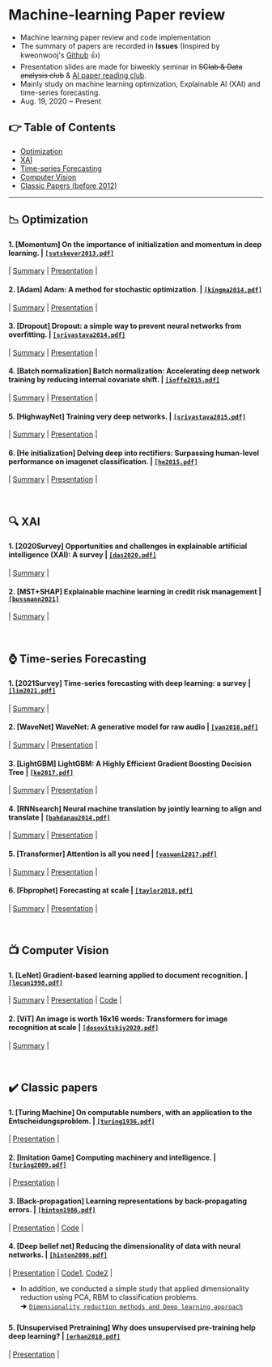 # Machine-learning Paper review
- Machine learning paper review and code implementation
- The summary of papers are recorded in **Issues** (Inspired by kweonwooj's [Github](https://github.com/kweonwooj/papers/issues) :thumbsup:)
- Presentation slides are made for biweekly seminar in ~~SClab & Data analysis club~~ & [AI paper reading club](https://dirt-energy-845.notion.site/AI-8cf628b189774b4b9e05efaf84b20033).
- Mainly study on machine learning optimization, Explainable AI (XAI) and time-series forecasting.
- Aug. 19, 2020 ~ Present


## 👉 Table of Contents
- [Optimization](#chart_with_downwards_trend-optimization)
- [XAI](#mag-XAI)
- [Time-series Forecasting](#watch-Time-series-Forecasting)
- [Computer Vision](#tv-computer-vision)
- [Classic Papers (before 2012)](#heavy_check_mark-classic-papers)
-----------------------
## :chart_with_downwards_trend: Optimization
#### 1. [Momentum] On the importance of initialization and momentum in deep learning. | [`[sutskever2013.pdf]`](http://proceedings.mlr.press/v28/sutskever13.pdf)
| [Summary](https://github.com/OH-Seoyoung/Machine-learning_Paper_review/issues/1) | [Presentation](https://github.com/OH-Seoyoung/Machine-learning_Paper_review/blob/master/Optimization/1_Initialization_and_Momentum/20210813_Initialization_and_Momentum.pdf) |

#### 2. [Adam] Adam: A method for stochastic optimization. | [`[kingma2014.pdf]`](https://arxiv.org/pdf/1412.6980.pdf)
| [Summary](https://github.com/OH-Seoyoung/Machine-learning_Paper_review/issues/2) | [Presentation](https://github.com/OH-Seoyoung/Machine-learning_Paper_review/blob/master/Optimization/2_ADAM/20210826_Adaptive_moment_estimation.pdf) |

#### 3. [Dropout] Dropout: a simple way to prevent neural networks from overfitting. | [`[srivastava2014.pdf]`](https://www.jmlr.org/papers/volume15/srivastava14a/srivastava14a.pdf?utm_campaign=buffer&utm_content=buffer79b43&utm_medium=social&utm_source=twitter.com)
| [Summary](https://github.com/OH-Seoyoung/Machine-learning_Paper_review/issues/3) | [Presentation](https://github.com/OH-Seoyoung/Machine-learning_Paper_review/blob/master/Optimization/3_Dropout/20210907_Dropout.pdf) |   

#### 4. [Batch normalization] Batch normalization: Accelerating deep network training by reducing internal covariate shift. | [`[ioffe2015.pdf]`](https://arxiv.org/pdf/1502.03167.pdf)
| [Summary](https://github.com/OH-Seoyoung/Machine-learning_Paper_review/issues/4) | [Presentation](https://github.com/OH-Seoyoung/Machine-learning_Paper_review/blob/master/Optimization/4_Batch_normalization/20211005_Batch_normalization.pdf) |  

#### 5. [HighwayNet] Training very deep networks. | [`[srivastava2015.pdf]`](https://arxiv.org/pdf/1507.06228.pdf)
| [Summary](https://github.com/OH-Seoyoung/Machine-learning_Paper_review/issues/5) | [Presentation](https://github.com/OH-Seoyoung/Machine-learning_Paper_review/blob/master/Optimization/5_HighwayNet/20211019_HighwayNet_Training_very_deep_networks.pdf) |

#### 6. [He initialization] Delving deep into rectifiers: Surpassing human-level performance on imagenet classification. | [`[he2015.pdf]`](https://arxiv.org/pdf/1502.01852.pdf)
| [Summary](https://github.com/OH-Seoyoung/Machine-learning_Paper_review/issues/6) | [Presentation](https://github.com/OH-Seoyoung/Machine-learning_Paper_review/blob/master/Optimization/6_He_initialization/20211102_He_initialization.pdf) |  

<a href='#table-of-contents'></a>
<br/>
  
## :mag: XAI
#### 1. [2020Survey] Opportunities and challenges in explainable artificial intelligence (XAI): A survey | [`[das2020.pdf]`](https://arxiv.org/pdf/2006.11371.pdf)
| [Summary](https://github.com/OH-Seoyoung/Machine-learning_Paper_review/issues/8) |  

#### 2. [MST+SHAP] Explainable machine learning in credit risk management | [`[bussmann2021]`](http://text2fa.ir/wp-content/uploads/Text2fa.ir-Explainable-Machine-Learning-in-Credit.pdf)
| [Summary](https://github.com/standing-o/Machine-learning_Paper_review/issues/16) |

<a href='#table-of-contents'></a>
<br/>


## :watch: Time-series Forecasting
#### 1. [2021Survey] Time-series forecasting with deep learning: a survey | [`[lim2021.pdf]`](https://arxiv.org/pdf/2004.13408.pdf)
| [Summary](https://github.com/OH-Seoyoung/Machine-learning_Paper_review/issues/9) |

#### 2. [WaveNet] WaveNet: A generative model for raw audio | [`[van2016.pdf]`](https://arxiv.org/abs/1609.03499)
| [Summary](https://github.com/OH-Seoyoung/Machine-learning_Paper_review/issues/10) | [Presentation](https://github.com/OH-Seoyoung/Machine-learning_Paper_review/blob/master/Time-series_forecasting/20220303_Wavenet.pdf) |

#### 3. [LightGBM] LightGBM: A Highly Efficient Gradient Boosting Decision Tree | [`[ke2017.pdf]`](https://proceedings.neurips.cc/paper/2017/file/6449f44a102fde848669bdd9eb6b76fa-Paper.pdf)
| [Summary](https://github.com/OH-Seoyoung/Machine-learning_Paper_review/issues/11) | [Presentation](https://github.com/OH-Seoyoung/Machine-learning_Paper_review/blob/master/Time-series_forecasting/20220331_LightGBM.pdf) |

#### 4. [RNNsearch] Neural machine translation by jointly learning to align and translate | [`[bahdanau2014.pdf]`](https://arxiv.org/pdf/1409.0473.pdf)
| [Summary](https://github.com/standing-o/Machine-learning_Paper_review/issues/12) | [Presentation](https://github.com/standing-o/Machine-learning_Paper_review/blob/master/Time-series_forecasting/20220504_RNNsearch.pdf) |

#### 5. [Transformer] Attention is all you need | [`[vaswani2017.pdf]`](https://arxiv.org/abs/1706.03762)  
| [Summary](https://github.com/standing-o/Machine-learning_Paper_review/issues/13) | [Presentation](https://github.com/standing-o/Machine-learning_Paper_review/blob/master/Time-series_forecasting/20220526_Transformer.pdf) |

#### 6. [Fbprophet] Forecasting at scale | [`[taylor2018.pdf]`](https://peerj.com/preprints/3190.pdf)  
| [Summary](https://github.com/standing-o/Machine-learning_Paper_review/issues/14) | [Presentation](https://github.com/standing-o/Machine-learning_Paper_review/blob/master/Time-series_forecasting/20220706_fbprophet.pdf) |

<a href='#table-of-contents'></a>
<br/>

## :tv: Computer Vision
#### 1. [LeNet] Gradient-based learning applied to document recognition. | [`[lecun1998.pdf]`](https://ieeexplore.ieee.org/stamp/stamp.jsp?arnumber=726791&casa_token=ElGW6XRIra8AAAAA:UDZPHfQO58TTOxZo5Kw-gSpmwo9t7DWe4u197dJuKNUwJ-ZI1TomItrS-7PL0eqnnNXKalMY_Q)
| [Summary](https://github.com/OH-Seoyoung/Machine-learning_Paper_review/issues/7) | [Presentation](https://github.com/OH-Seoyoung/Machine-learning_Paper_review/blob/master/Computer_vision/1_Lenet/20201201_Lenet.pdf) | [Code](https://github.com/OH-Seoyoung/Machine-learning_Paper_review/blob/master/Computer_vision/1_Lenet/Simple_implementation_of_CNN.ipynb) |

#### 2. [ViT] An image is worth 16x16 words: Transformers for image recognition at scale | [`[dosovitskiy2020.pdf]`](https://arxiv.org/pdf/2010.11929.pdf)
| [Summary](https://github.com/standing-o/Machine-learning_Paper_review/issues/15) |

<a href='#table-of-contents'></a>
<br/>
  
## :heavy_check_mark: Classic papers
#### 1. [Turing Machine] On computable numbers, with an application to the Entscheidungsproblem. | [`[turing1936.pdf]`](https://www.wolframscience.com/prizes/tm23/images/Turing.pdf)
| [Presentation](https://github.com/OH-Seoyoung/Machine-learning_Paper_review/blob/master/Classic_papers/1_Turing_Machine/20200929_Turing_Machine.pdf) | 

#### 2. [Imitation Game] Computing machinery and intelligence. | [`[turing2009.pdf]`](http://www.cse.chalmers.se/~aikmitr/papers/Turing.pdf#page=442)
| [Presentation](https://github.com/OH-Seoyoung/Machine-learning_Paper_review/blob/master/Classic_papers/2_Imitation_Game/20201006_Imitation_game.pdf) |

#### 3. [Back-propagation] Learning representations by back-propagating errors. | [`[hinton1986.pdf]`](http://www.cs.toronto.edu/~hinton/absps/naturebp.pdf)
| [Presentation](https://github.com/OH-Seoyoung/Machine-learning_Paper_review/blob/master/Classic_papers/3_Back-Propagation/20201110_Back-Propagation.pdf) | [Code](https://github.com/OH-Seoyoung/Machine-learning_Paper_review/blob/master/Classic_papers/3_Back-Propagation/Simple_implementation_of_back-propagation.ipynb) |

#### 4. [Deep belief net] Reducing the dimensionality of data with neural networks. | [`[hinton2006.pdf]`](https://citeseerx.ist.psu.edu/viewdoc/download?doi=10.1.1.459.3788&rep=rep1&type=pdf)
| [Presentation](https://github.com/OH-Seoyoung/Machine-learning_Paper_review/blob/master/Classic_papers/4_Dimensionality_Reduction_DBN/20210121_Dimensionality_Reduction_DBN.pdf) | [Code1](https://github.com/OH-Seoyoung/Machine-learning_Paper_review/blob/master/Classic_papers/4_Dimensionality_Reduction_DBN/AE_and_PCA/Multi-layer_Autoencoder_and_PCA.ipynb), [Code2](https://github.com/OH-Seoyoung/Machine-learning_Paper_review/tree/master/Classic_papers/4_Dimensionality_Reduction_DBN/RBM_and_PCA_with_MNIST) |

- In addition, we conducted a simple study that applied dimensionality reduction using PCA, RBM to classification problems.  
🠊 [`Dimensionality reduction methods and Deep learning approach`](https://github.com/OH-Seoyoung/Machine-learning_Paper_review/blob/master/Classic_papers/4_Dimensionality_Reduction_DBN/RBM_and_PCA_with_MNIST/Poster.pdf)

#### 5. [Unsupervised Pretraining] Why does unsupervised pre-training help deep learning? | [`[erhan2010.pdf]`](http://proceedings.mlr.press/v9/erhan10a/erhan10a.pdf) 
| [Presentation](https://github.com/OH-Seoyoung/Machine-learning_Paper_review/blob/master/Classic_papers/5_Unsupervised_Pre-training/20210204_Unsupervised_Pre-training.pdf) | 

<a href='#table-of-contents'></a>
